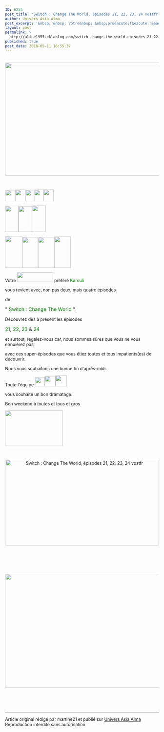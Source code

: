 ```yaml
---
ID: 6255
post_title: 'Switch : Change The World, épisodes 21, 22, 23, 24 vostfr'
author: Univers Asia Alma
post_excerpt: '&nbsp; &nbsp; Votre&nbsp; &nbsp;pr&eacute;f&eacute;r&eacute; Karouli vous revient avec, non pas deux, mais quatre &eacute;pisodes de "&nbsp; Switch : Change The World&nbsp; " . D&eacute;couvrez d&egrave;s &agrave; pr&eacute;sent les &eacute;pisodes 21 , 22 , 23 &amp; 24 et surtout, r&eacute;galez-vous car, nous sommes s&ucirc;res que vous ne vous ennuierez pas avec ces super-&eacute;pisodes que...'
layout: post
permalink: >
  http://aline1955.eklablog.com/switch-change-the-world-episodes-21-22-23-24-vostfr-a144666482
published: true
post_date: 2018-05-11 16:55:37
---
```

<p>&nbsp;<img src="https://united-subs.dearclouds.com/wp-content/uploads/2018/05/7693bef0db81b8ce2ed26c55303e02de.jpg" width="650" height="369" alt=""/></p>
<p>&nbsp;</p>
<p><img src="http://ekladata.com/5uDsIP3kFPHDdG2Ya29sw89pNL8@33x37.gif" width="33" height="37" alt=""/><img src="http://ekladata.com/BQ833cbUeinPbXzHAoymTGlO1rI@33x38.gif" width="33" height="38" alt=""/><img src="http://ekladata.com/YhpWkrg1gImMP6qXl_4cLCawiU8@29x37.gif" width="29" height="37" alt=""/><img src="http://ekladata.com/YhpWkrg1gImMP6qXl_4cLCawiU8@30x38.gif" width="30" height="38" alt=""/><img src="http://ekladata.com/7OXBgp50dqfkfZxvuNhptanFjnY@34x39.gif" width="34" height="39" alt=""/></p>
<p><img src="http://ekladata.com/dFSobitx9_OnQn965qx7JBRarTQ@44x85.gif" width="44" height="85" alt=""/><img src="http://ekladata.com/57uO3eJVcjiIWK3fMXq5gtXdE-E@44x84.gif" width="44" height="84" alt=""/><img src="http://ekladata.com/ppfr4pJVhKJwI-91mfouKW5uzM0@45x86.gif" width="45" height="86" alt=""/></p>
<p><img src="http://ekladata.com/JPYjc88NuCiKnZNPTqSV44_ote4@56x104.gif" width="56" height="104" alt=""/><img src="http://ekladata.com/awkyiwiMpnFGCjvkhz4fpH_emSA@52x101.gif" width="52" height="101" alt=""/><img src="http://ekladata.com/R2-dMAi4tuCXEGBHFANMJnCKycY@53x101.gif" width="53" height="101" alt=""/><img src="http://ekladata.com/ppfr4pJVhKJwI-91mfouKW5uzM0@54x103.gif" width="54" height="103" alt=""/></p>
<p>Votre&nbsp;<img src="http://ekladata.com/Te5Oel9dJ8FBI1lK3uyVNce8t8w@118x32.gif" width="118" height="32" alt=""/>&nbsp;pr&eacute;f&eacute;r&eacute; <span style="color: #008000;">Karouli</span></p>
<p>vous revient avec, non pas deux, mais quatre &eacute;pisodes</p>
<p>de</p>
<p><span style="font-size: 12pt;">"&nbsp;<span style="box-sizing: content-box; color: #008000;">Switch : Change The World&nbsp;</span>"</span>.</p>
<p>D&eacute;couvrez d&egrave;s &agrave; pr&eacute;sent les &eacute;pisodes</p>
<p><span style="font-size: 12pt;"><span style="color: #008000;">21</span>, <span style="color: #008000;">22</span>, <span style="color: #008000;">23</span> &amp; <span style="color: #008000;">24</span></span></p>
<p>et surtout, r&eacute;galez-vous car, nous sommes s&ucirc;res que vous ne vous ennuierez pas</p>
<p>avec ces super-&eacute;pisodes que vous &eacute;tiez toutes et tous impatients(es) de d&eacute;couvrir.</p>
<p>Nous vous souhaitons une bonne fin d'apr&egrave;s-midi.</p>
<p>Toute l'&eacute;quipe&nbsp;<img src="http://ekladata.com/YOHrwQtCImoHVHE30ITkAjDS5aU@32x30.gif" width="32" height="30" alt=""/><img src="http://ekladata.com/Z5Ap9WPWHFmU_vE88f3nsLWB8Gs@35x34.gif" width="35" height="34" alt=""/><img src="http://ekladata.com/Z5Ap9WPWHFmU_vE88f3nsLWB8Gs@37x36.gif" width="37" height="36" alt=""/></p>
<p>vous souhaite un bon dramatage.</p>
<p>Bon weekend &agrave; toutes et tous et gros</p>
<p><img src="http://ekladata.com/EmGXlZ_uae3-q6Ynonk8nthcDTQ@189x116.gif" width="189" height="116" alt=""/></p>
<p>&nbsp;</p>
<p style="text-align: center;"><a href="http://ekladata.com/hpdWtthaq860qUJrylQMo20TmbQ.gif"><img src="http://ekladata.com/hpdWtthaq860qUJrylQMo20TmbQ@500x280.gif" alt="Switch : Change The World, &eacute;pisodes 21, 22, 23, 24 vostfr" width="500" height="280"/></a></p>
<p style="text-align: center;">&nbsp;</p>
<p style="text-align: center;">&nbsp;</p>
<p>&nbsp;<img src="http://ekladata.com/V7eygiO7WK4vIg6b9ZXh16a0OU4@650x372.png" width="650" height="372" alt=""/></p><br /><br /><br /><hr />Article original rédigé par martine21 et publié sur <a href="http://aline1955.eklablog.com/">Univers Asia Alma</a> <br /> Reproduction interdite sans autorisation
